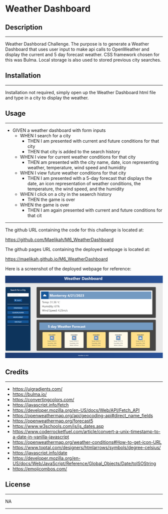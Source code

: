 # Weather Dashboard

## Description
---
Weather Dashborad Challenge. The purpose is to generate a Weather Dashboard that uses user input to make api calls to OpenWeather and display the current and 5 day forecast weather. CSS framework chosen for this was Bulma. Local storage is also used to stored previous city searches.

## Installation
---
Installation not required, simply open up the Weather Dashboard html file and type in a city to display the weather.

## Usage
---

- GIVEN a weather dashboard with form inputs
    - WHEN I search for a city
        - THEN I am presented with current and future conditions for that city
        - THEN that city is added to the search history
    - WHEN I view for current weather conditions for that city
        - THEN am presented with the city name, date, icon representing weather, temperature, wind speed and humidity
    - WHEN I view future weather conditions for that city
        - THEN I am presented with a 5-day forecast that displays the date, an icon representation of weather conditions, the temperature, the wind speed, and the humidity
    - WHEN I click on a city in the seaerch history
        - THEN the game is over
    - WHEN the game is over
        - THEN I am again presented with current and future conditions for that cit

---

The github URL containing the code for this challenge is located at:

https://github.com/Maelikah/M6_WeatherDashboard

The github pages URL containing the deployed webpage is located at:

https://maelikah.github.io/M6_WeatherDashboard

Here is a screenshot of the deployed webpage for reference:


![Screenshot](Assets/images/screenshot.png)


## Credits
---
- https://uigradients.com/
- https://bulma.io/
- https://convertingcolors.com/
- https://javascript.info/fetch
- https://developer.mozilla.org/en-US/docs/Web/API/Fetch_API
- https://openweathermap.org/api/geocoding-api#direct_name_fields
- https://openweathermap.org/forecast5
- https://www.w3schools.com/js/js_dates.asp
- https://www.coderrocketfuel.com/article/convert-a-unix-timestamp-to-a-date-in-vanilla-javascript
- https://openweathermap.org/weather-conditions#How-to-get-icon-URL
- https://www.toptal.com/designers/htmlarrows/symbols/degree-celsius/
- https://javascript.info/date
- https://developer.mozilla.org/en-US/docs/Web/JavaScript/Reference/Global_Objects/Date/toISOString
- https://emojicombos.com/

## License
---

NA

---